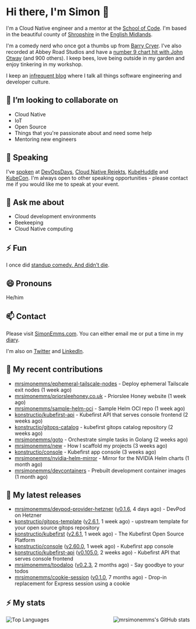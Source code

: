 # Hi there, I'm Simon 👋

I'm a Cloud Native engineer and a mentor at the [School of Code](https://www.schoolofcode.co.uk).
I'm based in the beautiful county of [Shropshire](https://en.wikipedia.org/wiki/Shropshire)
in the [English Midlands](https://en.wikipedia.org/wiki/Midlands).

I'm a comedy nerd who once got a thumbs up from [Barry Cryer](https://en.wikipedia.org/wiki/Barry_Cryer).
I've also recorded at Abbey Road Studios and have a [number 9 chart hit with John
Otway](https://www.youtube.com/watch?v=3BwOyVIlupg&ab_channel=JohnOtway) (and 900
others). I keep bees, love being outside in my garden and enjoy tinkering in my
workshop.

I keep an [infrequent blog](https://www.simonemms.com/blog) where I talk all
things software engineering and developer culture.

## 👯 I’m looking to collaborate on

- Cloud Native
- IoT
- Open Source
- Things that you're passionate about and need some help
- Mentoring new engineers

## 🎤 Speaking

I've [spoken](https://www.simonemms.com/speaking) at [DevOpsDays](https://devopsdays.org/),
[Cloud Native Rejekts](https://cloud-native.rejekts.io/), [KubeHuddle](https://kubehuddle.com)
and [KubeCon](https://www.cncf.io/kubecon-cloudnativecon-events/). I'm always
open to other speaking opportunities - please contact me if you would like me to
speak at your event.

## 💬 Ask me about

- Cloud development environments
- Beekeeping
- Cloud Native computing

## ⚡ Fun

I once did [standup comedy. And didn't die](https://www.youtube.com/watch?v=iy1EvJXH2ks&ab_channel=SimonEmms).

## 😄 Pronouns

He/him

## 📫 Contact

Please visit [SimonEmms.com](https://www.simonemms.com). You can either email me
or put a time in my [diary](https://diary.simonemms.com).

I'm also on [Twitter](https://twitter/theshroppiebeek) and [LinkedIn](https://www.linkedin.com/in/simonemms).

## 👷 My recent contributions
- [mrsimonemms/ephemeral-tailscale-nodes](https://github.com/mrsimonemms/ephemeral-tailscale-nodes) - Deploy ephemeral Tailscale exit nodes
  (1 week ago)
- [mrsimonemms/priorsleehoney.co.uk](https://github.com/mrsimonemms/priorsleehoney.co.uk) - Priorslee Honey website
  (1 week ago)
- [mrsimonemms/sample-helm-oci](https://github.com/mrsimonemms/sample-helm-oci) - Sample Helm OCI repo
  (1 week ago)
- [konstructio/kubefirst-api](https://github.com/konstructio/kubefirst-api) - Kubefirst API that serves console frontend
  (2 weeks ago)
- [konstructio/gitops-catalog](https://github.com/konstructio/gitops-catalog) - kubefirst gitops catalog repository
  (2 weeks ago)
- [mrsimonemms/goto](https://github.com/mrsimonemms/goto) - Orchestrate simple tasks in Golang
  (2 weeks ago)
- [mrsimonemms/new](https://github.com/mrsimonemms/new) - How I scaffold my projects
  (3 weeks ago)
- [konstructio/console](https://github.com/konstructio/console) - Kubefirst app console
  (3 weeks ago)
- [mrsimonemms/nvidia-helm-mirror](https://github.com/mrsimonemms/nvidia-helm-mirror) - Mirror for the NVIDIA Helm charts
  (1 month ago)
- [mrsimonemms/devcontainers](https://github.com/mrsimonemms/devcontainers) - Prebuilt development container images
  (1 month ago)

## 🔭 My latest releases
- [mrsimonemms/devpod-provider-hetzner](https://github.com/mrsimonemms/devpod-provider-hetzner) ([v0.1.6](https://github.com/mrsimonemms/devpod-provider-hetzner/releases/tag/v0.1.6),
  4 days ago) - DevPod on Hetzner
- [konstructio/gitops-template](https://github.com/konstructio/gitops-template) ([v2.6.1](https://github.com/konstructio/gitops-template/releases/tag/v2.6.1),
  1 week ago) - upstream template for your open source gitops repository
- [konstructio/kubefirst](https://github.com/konstructio/kubefirst) ([v2.6.1](https://github.com/konstructio/kubefirst/releases/tag/v2.6.1),
  1 week ago) - The Kubefirst Open Source Platform
- [konstructio/console](https://github.com/konstructio/console) ([v2.60.0](https://github.com/konstructio/console/releases/tag/v2.60.0),
  1 week ago) - Kubefirst app console
- [konstructio/kubefirst-api](https://github.com/konstructio/kubefirst-api) ([v0.105.0](https://github.com/konstructio/kubefirst-api/releases/tag/v0.105.0),
  2 weeks ago) - Kubefirst API that serves console frontend
- [mrsimonemms/toodaloo](https://github.com/mrsimonemms/toodaloo) ([v0.2.3](https://github.com/mrsimonemms/toodaloo/releases/tag/v0.2.3),
  2 months ago) - Say goodbye to your todos
- [mrsimonemms/cookie-session](https://github.com/mrsimonemms/cookie-session) ([v0.1.0](https://github.com/mrsimonemms/cookie-session/releases/tag/v0.1.0),
  7 months ago) - Drop-in replacement for Express session using a cookie

## ⚡ My stats

<img
  align="right"
  alt="mrsimonemms's GitHub stats"
  src="https://github-readme-stats.vercel.app/api?username=mrsimonemms&count_private=1&show_icons=true&"
  />

![Top Languages](https://github-readme-stats.vercel.app/api/top-langs/?username=mrsimonemms)
